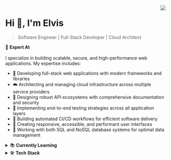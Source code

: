 <img align="right" src="https://visitor-badge.laobi.icu/badge?page_id=gisioraelvis.gisioraelvis">

# Hi 👋, I'm Elvis

> Software Engineer | Full-Stack Developer | Cloud Architect

<summary>🔧 <b>Expert At</b></summary>
<br>
I specialize in building scalable, secure, and high-performance web applications. My expertise includes:

- 🚀 Developing full-stack web applications with modern frameworks and libraries
- ☁️ Architecting and managing cloud infrastructure across multiple service providers
- 🔌 Designing robust API ecosystems with comprehensive documentation and security
- 🧪 Implementing end-to-end testing strategies across all application layers
- 🔄 Building automated CI/CD workflows for efficient software delivery
- 📱 Creating responsive, accessible, and performant user interfaces
- 💾 Working with both SQL and NoSQL database systems for optimal data management

<details>
<summary>📚 <b>Currently Learning</b></summary>
<br>
I'm currently focused on mastering Solutions Architecture, Systems Scalability and Availability. Diving deep into:

- 🏗️ Enterprise-level architectural patterns for distributed systems
- ☁️ Multi-cloud deployment strategies and best practices
- 🔄 High-availability design patterns for mission-critical applications
- 🧩 Microservices orchestration at scale
- 💰 Cloud cost optimization and resource governance
</details>

<details>
<summary> 🛠️ <b>Tech Stack</b></summary>
<br>
<summary>🌐 <b>Frontend</b></summary>
<img src="https://img.shields.io/badge/-HTML5-E34F26?style=flat&logo=html5&logoColor=white" />
<img src="https://img.shields.io/badge/-CSS3-1572B6?style=flat&logo=css3" />
<img src="https://img.shields.io/badge/-JavaScript-F7DF1E?style=flat&logo=javascript&logoColor=black" />
<img src="https://img.shields.io/badge/-TypeScript-3178C6?style=flat&logo=typescript&logoColor=white" />
<img src="https://img.shields.io/badge/-React-61DAFB?style=flat&logo=react&logoColor=black" />
<img src="https://img.shields.io/badge/-Next.js-000000?style=flat&logo=next.js" />
<img src="https://img.shields.io/badge/-Angular-DD0031?style=flat&logo=angular" />
<img src="https://img.shields.io/badge/-Tailwind-06B6D4?style=flat&logo=tailwindcss&logoColor=white" />

<summary>🚀 <b>Backend</b></summary>
<img src="https://img.shields.io/badge/-Node.js-339933?style=flat&logo=node.js&logoColor=white" />
<img src="https://img.shields.io/badge/-Express-000000?style=flat&logo=express" />
<img src="https://img.shields.io/badge/-NestJS-E0234E?style=flat&logo=nestjs&logoColor=white" />
<img src="https://img.shields.io/badge/-Java-007396?style=flat&logo=java&logoColor=white" />
<img src="https://img.shields.io/badge/-Spring-6DB33F?style=flat&logo=spring&logoColor=white" />
<img src="https://img.shields.io/badge/-C%23-239120?style=flat&logo=csharp&logoColor=white" />
<img src="https://img.shields.io/badge/-.NET-512BD4?style=flat&logo=dotnet" />

<summary>💾 <b>Databases</b></summary>
<img src="https://img.shields.io/badge/-MongoDB-47A248?style=flat&logo=mongodb&logoColor=white" />
<img src="https://img.shields.io/badge/-PostgreSQL-4169E1?style=flat&logo=postgresql&logoColor=white" />
<img src="https://img.shields.io/badge/-MySQL-4479A1?style=flat&logo=mysql&logoColor=white" />
<img src="https://img.shields.io/badge/-SQL_Server-CC2927?style=flat&logo=microsoftsqlserver&logoColor=white" />
<img src="https://img.shields.io/badge/-SQLite-003B57?style=flat&logo=sqlite&logoColor=white" />
<img src="https://img.shields.io/badge/-Redis-DC382D?style=flat&logo=redis&logoColor=white" />

<!-- Testing -->
<summary>🧪 <b>Testing</b></summary>
<img src="https://img.shields.io/badge/-Jest-C21325?style=flat&logo=jest&logoColor=white" />
<img src="https://img.shields.io/badge/-JUnit-25A162?style=flat&logo=junit5&logoColor=white" />
<img src="https://img.shields.io/badge/-Cypress-17202C?style=flat&logo=cypress&logoColor=white" />
<img src="https://img.shields.io/badge/-Playwright-2EAD33?style=flat&logo=playwright&logoColor=white" />
<img src="https://img.shields.io/badge/-Postman-FF6C37?style=flat&logo=postman&logoColor=white" />

<summary>⚙️ <b>DevOps & Cloud</b></summary>
<img src="https://img.shields.io/badge/-Azure-0078D4?style=flat&logo=microsoftazure" />
<img src="https://img.shields.io/badge/-AWS-232F3E?style=flat&logo=amazonaws" />
<img src="https://img.shields.io/badge/-GCP-4285F4?style=flat&logo=googlecloud&logoColor=white" />
<img src="https://img.shields.io/badge/-Docker-2496ED?style=flat&logo=docker&logoColor=white" />
<img src="https://img.shields.io/badge/-Kubernetes-326CE5?style=flat&logo=kubernetes&logoColor=white" />
<img src="https://img.shields.io/badge/-GitHub_Actions-2088FF?style=flat&logo=githubactions&logoColor=white" />
<img src="https://img.shields.io/badge/-Azure_DevOps-0078D7?style=flat&logo=azuredevops&logoColor=white" />
<img src="https://img.shields.io/badge/-Terraform-7B42BC?style=flat&logo=terraform&logoColor=white" />
</details>
